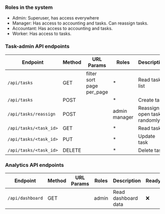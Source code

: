 ### Roles in the system
- Admin: Superuser, has access everywhere
- Manager: Has access to accounting and tasks. Can reassign tasks.
- Accountant: Has access to accounting and tasks.
- Worker: Has access to tasks.

### Task-admin API endpoints

| Endpoint               | Method | URL Params                            | Roles             | Description                      | Ready |
|------------------------|--------|---------------------------------------|-------------------|----------------------------------|-------|
| `/api/tasks`           | GET    | filter<br/>sort<br/>page<br/>per_page | *                 | Read task list                   | 👌    |
| `/api/tasks`           | POST   |                                       | *                 | Create task                      | ✅     |
| `/api/tasks/reassign`  | POST   |                                       | admin<br/>manager | Reassign all open tasks randomly | ✅     |
| `/api/tasks/<task_id>` | GET    |                                       | *                 | Read task                        | ✅     |
| `/api/tasks/<task_id>` | PUT    |                                       | *                 | Update task                      | ✅     |
| `/api/tasks/<task_id>` | DELETE |                                       | *                 | Delete task                      | ❌     |

### Analytics API endpoints

| Endpoint                     | Method | URL Params | Roles | Description         | Ready |
|------------------------------|--------|------------|-------|---------------------|-------|
| `/api/dashboard`             | GET    |            | admin | Read dashboard data | ❌     |